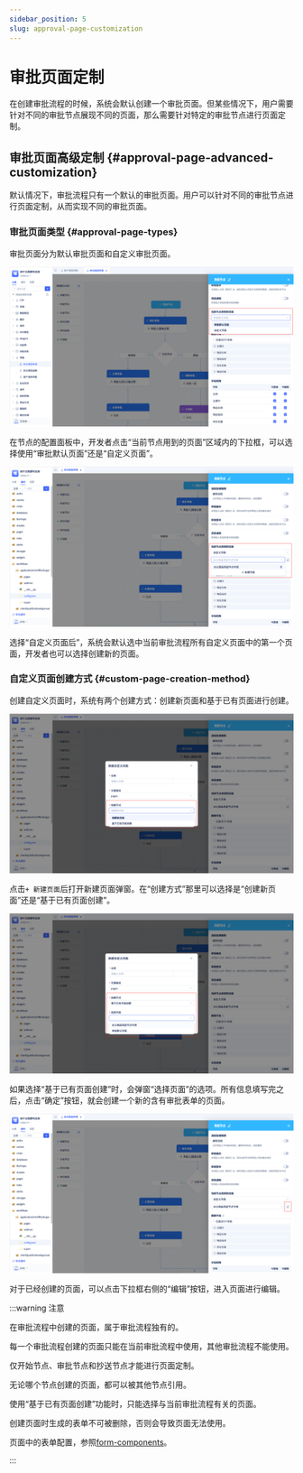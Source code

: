 ```yaml
---
sidebar_position: 5
slug: approval-page-customization
---
```


# 审批页面定制
在创建审批流程的时候，系统会默认创建一个审批页面。但某些情况下，用户需要针对不同的审批节点展现不同的页面，那么需要针对特定的审批节点进行页面定制。

## 审批页面高级定制 {#approval-page-advanced-customization}
默认情况下，审批流程只有一个默认的审批页面。用户可以针对不同的审批节点进行页面定制，从而实现不同的审批页面。

### 审批页面类型 {#approval-page-types}
审批页面分为默认审批页面和自定义审批页面。

![审批页面高级定制](./img/workflow_2025-08-25_17-22-15.png)

在节点的配置面板中，开发者点击“当前节点用到的页面”区域内的下拉框，可以选择使用“审批默认页面”还是“自定义页面”。

![自定义页面](./img/workflow_2025-08-25_17-30-46.png)

选择“自定义页面后”，系统会默认选中当前审批流程所有自定义页面中的第一个页面，开发者也可以选择创建新的页面。

### 自定义页面创建方式 {#custom-page-creation-method}
创建自定义页面时，系统有两个创建方式：创建新页面和基于已有页面进行创建。

![自定义新建页面](./img/workflow_2025-08-25_17-34-20.png)

点击`+ 新建页面`后打开新建页面弹窗。在“创建方式”那里可以选择是“创建新页面”还是“基于已有页面创建”。

![新建页面弹窗](./img/workflow_2025-08-25_17-36-48.png)

如果选择“基于已有页面创建”时，会弹窗“选择页面”的选项。所有信息填写完之后，点击“确定”按钮，就会创建一个新的含有审批表单的页面。

![编辑页面](./img/workflow_2025-08-25_17-41-11.png)

对于已经创建的页面，可以点击下拉框右侧的“编辑”按钮，进入页面进行编辑。

:::warning 注意

在审批流程中创建的页面，属于审批流程独有的。

每一个审批流程创建的页面只能在当前审批流程中使用，其他审批流程不能使用。

仅开始节点、审批节点和抄送节点才能进行页面定制。

无论哪个节点创建的页面，都可以被其他节点引用。

使用“基于已有页面创建”功能时，只能选择与当前审批流程有关的页面。

创建页面时生成的表单不可被删除，否则会导致页面无法使用。

页面中的表单配置，参照[form-components](../using-functional-components-in-pages/form-components)。

:::

